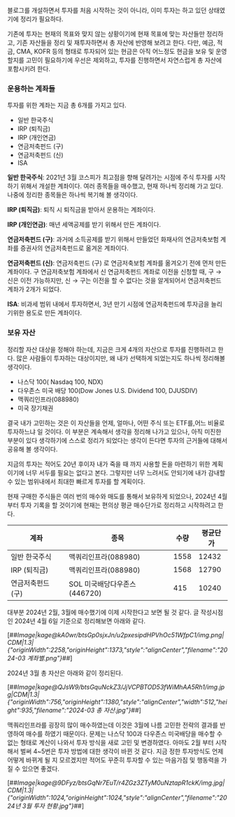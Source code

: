 블로그를 개설하면서 투자를 처음 시작하는 것이 아니라, 이미 투자는 하고 있던 상태였기에 정리가 필요하다.

기존에 투자는 현재의 목표와 맞지 않는 상황이기에 현재 목표에 맞는 자산들만 정리하고, 기존 자산들을 정리 및 재투자하면서 총 자산에 반영해 보려고 한다. 다만, 예금, 적금, CMA, KOFR 등의 형태로 투자되어 있는 현금은 아직 어느정도 현금을 보유 및 운영할지를 고민이 필요하기에 우선은 제외하고, 투자를 진행하면서 자연스럽게 총 자산에 포함시키려 한다.

### 운용하는 계좌들

투자를 위한 계좌는 지금 총 6개를 가지고 있다.

-   일반 한국주식
-   IRP (퇴직금)
-   IRP (개인연금)
-   연금저축펀드 (구)
-   연금저축펀드 (신)
-   ISA

**일반 한국주식**: 2021년 3월 코스피가 최고점을 향해 달려가는 시점에 주식 투자를 시작하기 위해서 개설한 계좌이다. 여러 종목들을 매수했고, 현재 하나씩 정리해 가고 있다. 나중에 정리한 종목들은 하나씩 복기해 볼 생각이다.

**IRP (퇴직금)**: 퇴직 시 퇴직금을 받아서 운용하는 계좌이다. 

**IRP (개인연금)**: 매년 세액공제를 받기 위해서 만든 계좌이다.

**연금저축펀드 (구)**: 과거에 소득공제를 받기 위해서 만들었던 화재사의 연금저축보험 계좌를 증권사의 연금저축펀드로 옮겨온 계좌이다.

**연금저축펀드 (신)**: 연금저축펀드 (구) 로 연금저축보험 계좌를 옮겨오기 전에 먼저 만든 계좌이다. 구 연금저축보험 계좌에서 신 연금저축펀드 계좌로 이전을 신청할 때, 구 → 신은 이전 가능하지만, 신 → 구는 이전을 할 수 없다는 것을 알게되어서 연금저축펀드 계좌가 2개가 되었다.

**ISA**: 비과세 범위 내에서 투자하면서, 3년 만기 시점에 연금저축펀드에 투자금을 늘리기위한 용도로 만든 계좌이다.

### 보유 자산

정리할 자산 대상을 정해야 하는데, 지금은 크게 4개의 자산으로 투자를 진행하려고 한다. 많은 사람들이 투자하는 대상이지만, 왜 내가 선택하게 되었는지도 하나씩 정리해볼 생각이다.

-   나스닥 100( Nasdaq 100, NDX)
-   다우존스 미국 배당 100(Dow Jones U.S. Dividend 100, DJUSDIV)
-   맥쿼리인프라(088980)
-   미국 장기채권

결국 내가 고민하는 것은 이 자산들을 언제, 얼마나, 어떤 주식 또는 ETF를,어느 비율로 투자하느냐 일 것이다. 이 부분은 계속해서 생각을 정리해 나가고 있으나, 아직 미진한 부분이 있다 생각하기에 스스로 정리가 되었다는 생각이 든다면 투자의 근거들에 대해서 공유해 볼 생각이다.

지금의 투자는 적어도 20년 후이자 내가 죽을 때 까지 사용할 돈을 마련하기 위한 계획이기에 너무 서두를 필요는 없다고 본다. 그렇지만 너무 느려서도 안되기에 내가 감내할 수 있는 범위내에서 최대한 빠르게 투자를 할 계획이다.

현재 구매한 주식들은 여러 번의 매수와 매도를 통해서 보유하게 되었으나, 2024년 4월 부터 투자 기록을 할 것이기에 현재는 편의상 평균 매수단가로 정리하고 시작하려고 한다.

| **계좌** | **종목** | **수량** | **평균단가** |
| --- | --- | --- | --- |
| 일반 한국주식 | 맥쿼리인프라(088980) | 1558 | 12432 |
| IRP (퇴직금) | 맥쿼리인프라(088980) | 1568 | 12790 |
| 연금저축펀드 (구) | SOL 미국배당다우존스(446720) | 415 | 10240 |

대부분 2024년 2월, 3월에 매수했기에 이제 시작한다고 보면 될 것 같다. 글 작성시점인 2024년 4월 6일 기준으로 정리해보면 아래와 같다.

[##_Image|kage@kA0wr/btsGp0sjxJn/u2pxesipdHPVhOc51WfpC1/img.png|CDM|1.3|{"originWidth":2258,"originHeight":1373,"style":"alignCenter","filename":"2024-03 계좌별.png"}_##]

2024년 3월 총 자산은 아래와 같이 정리된다.

[##_Image|kage@QJsW9/btsGquNckZ3/JjVCPBTOD53fWiMhAA5Rh1/img.jpg|CDM|1.3|{"originWidth":756,"originHeight":1380,"style":"alignCenter","width":512,"height":935,"filename":"2024-03 총 자산.jpg"}_##]

맥쿼리인프라를 굉장히 많이 매수하였는데 이것은 3월에 나름 고민한 전략의 결과를 반영하여 매수를 하였기 때문이다. 문제는 나스닥 100과 다우존스 미국배당을 매수할 수 없는 형태로 계산이 나와서 투자 방식을 새로 고민 및 변경하였다. 아마도 2월 부터 시작해서 벌써 4~5번은 투자 방법에 대한 생각이 바뀐 것 같다. 지금 정한 투자방식도 언제 어떻게 바뀌게 될 지 모르겠지만 적어도 꾸준히 투자할 수 있는 마음가짐 및 행동력을 가질 수 있으면 좋겠다.

[##_Image|kage@9DFyz/btsGqNr7EuT/r4ZGz3ZTyM0uNztapR1ckK/img.jpg|CDM|1.3|{"originWidth":1024,"originHeight":1024,"style":"alignCenter","filename":"2024년 3월 투자 현황.jpg"}_##]